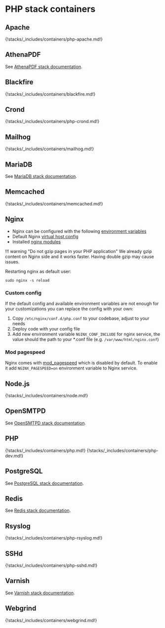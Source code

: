 # PHP stack containers

## Apache

{!stacks/_includes/containers/php-apache.md!}

## AthenaPDF

See [AthenaPDF stack documentation](../athenapdf/index.md).

## Blackfire

{!stacks/_includes/containers/blackfire.md!}

## Crond

{!stacks/_includes/containers/php-crond.md!}

## Mailhog

{!stacks/_includes/containers/mailhog.md!}

## MariaDB

See [MariaDB stack documentation](../mariadb/index.md).

## Memcached

{!stacks/_includes/containers/memcached.md!}

## Nginx

* Nginx can be configured with the following [environment variables](https://github.com/wodby/php-nginx#environment-variables)
* Default Nginx [virtual host config](https://github.com/wodby/php-nginx/blob/master/templates/vhost.conf.tpl)
* Installed [nginx modules](https://github.com/wodby/nginx/blob/master/test/nginx_modules)

!!! warning "Do not gzip pages in your PHP application"
    We already gzip content on Nginx side and it works faster. Having double gzip may cause issues.

Restarting nginx as default user:

```shell
sudo nginx -s reload
```
    
### Custom config

If the default config and available environment variables are not enough for your customizations you can replace the config with your own:

1. Copy `/etc/nginx/conf.d/php.conf` to your codebase, adjust to your needs
2. Deploy code with your config file
3. Add new environment variable `NGINX_CONF_INCLUDE` for nginx service, the value should the path to your *.conf file (e.g. `/var/www/html/nginx.conf`)

### Mod pagespeed

Nginx comes with [mod_pagespeed](https://www.modpagespeed.com/) which is disabled by default. To enable it add `NGINX_PAGESPEED=on` environment variable to Nginx service.

## Node.js

{!stacks/_includes/containers/node.md!}

## OpenSMTPD

See [OpenSMTPD stack documentation](../opensmtpd/index.md).

## PHP

{!stacks/_includes/containers/php.md!}
{!stacks/_includes/containers/php-dev.md!}

## PostgreSQL

See [PostgreSQL stack documentation](../postgres/index.md).

## Redis

See [Redis stack documentation](../redis/index.md).

## Rsyslog

{!stacks/_includes/containers/php-rsyslog.md!}

## SSHd

{!stacks/_includes/containers/php-sshd.md!}

## Varnish

See [Varnish stack documentation](../varnish/index.md).

## Webgrind

{!stacks/_includes/containers/webgrind.md!}
